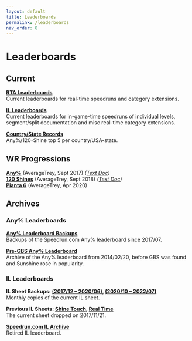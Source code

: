```yaml
---
layout: default
title: Leaderboards
permalink: /leaderboards
nav_order: 8
---
```


# Leaderboards

## Current
**[RTA Leaderboards](https://www.speedrun.com/sms)**  
Current leaderboards for real-time speedruns and category extensions.

**[IL Leaderboards](https://sunmar.io/il)**  
Current leaderboards for in-game-time speedruns of individual levels, segment/split documentation and misc real-time category extensions.

**[Country/State Records](https://docs.google.com/spreadsheets/d/14ObyYlGo62P_xqgY8vUC11AMMnitdRsWytw0pVUs1jE)**  
Any%/120-Shine top 5 per country/USA-state.

## WR Progressions
**[Any%](https://youtu.be/oudZMniib08)** (AverageTrey, Sept 2017) *([Text Doc](https://www.speedrun.com/sms/guide/8c1vn))*  
**[120 Shines](hhttps://youtu.be/oHg4oTMu5Yc)** (AverageTrey, Sept 2018) *([Text Doc](https://www.speedrun.com/sms/guide/0agv7))*  
**[Pianta 6](https://youtu.be/lcS_OFIEQQo)** (AverageTrey, Apr 2020)  

## Archives
### Any% Leaderboards
**[Any% Leaderboard Backups](https://archive.md/https://www.speedrun.com/sms)**  
Backups of the Speedrun.com Any% leaderboard since 2017/07.

**[Pre-GBS Any% Leaderboard](https://docs.google.com/spreadsheets/u/1/d/e/2PACX-1vTJp08lbpeHTszu_WrYnRTwy0KbAxDJwSYBjxi6LuJG7iQT6gWYwWcreCitKOB3lW8rPCENeGA_mr_O/pubhtml?gid=1446204419&single=true)**  
Archive of the Any% leaderboard from 2014/02/20, before GBS was found and Sunshine rose in popularity.

### IL Leaderboards
**IL Sheet Backups: [(2017/12 – 2020/06)](https://drive.google.com/drive/folders/14mht3IvI2_HHumptD8eeihrlWf0XpARV), [(2020/10 – 2022/07)](https://drive.google.com/drive/u/0/folders/1yDb0_H9hWTMP0K8jnXF2ciwKwyAe5LB-)**  
Monthly copies of the current IL sheet.

**Previous IL Sheets: [Shine Touch](https://docs.google.com/spreadsheets/d/1VAnfcIXF0yIkr7wkIgHOLFPNXNWaCo3MwTNjUutMom4), [Real Time](https://docs.google.com/spreadsheets/d/1Aj9LVDlZCCOoG_llHRmfLuPqkpg5cOsonLf2xNB8xpM)**  
The current sheet dropped on 2017/11/21.

**[Speedrun.com IL Archive](https://docs.google.com/spreadsheets/d/1saxi0Yi2FLM4sJq8VpdEJJO5ZLOvYLcJGYUvmiBwJWg)**  
Retired IL leaderboard.
